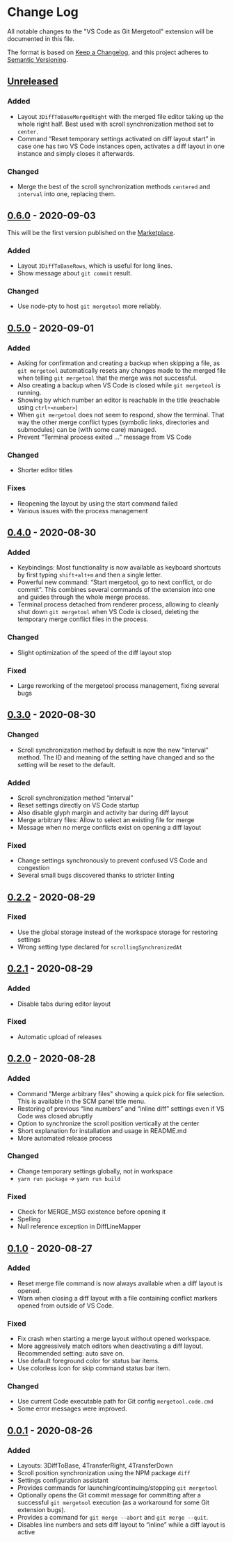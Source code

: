 # Change Log

All notable changes to the "VS Code as Git Mergetool"
extension will be documented in this file.

The format is based on
[Keep a Changelog](https://keepachangelog.com/en/1.0.0/),
and this project adheres to
[Semantic Versioning](https://semver.org/spec/v2.0.0.html).

## [Unreleased]

### Added

- Layout `3DiffToBaseMergedRight` with the merged file editor
  taking up the whole right half.
  Best used with scroll synchronization method set to `center`.
- Command “Reset temporary settings activated on diff layout start”
  in case one has two VS Code instances open,
  activates a diff layout in one instance and simply closes it afterwards.

### Changed

- Merge the best of the scroll synchronization methods
  `centered` and `interval` into one, replacing them.

## [0.6.0] - 2020-09-03

This will be the first version published on the
[Marketplace](https://marketplace.visualstudio.com/items?itemName=zawys.vscode-as-git-mergetool).

### Added

- Layout `3DiffToBaseRows`, which is useful for long lines.
- Show message about `git commit` result.

### Changed

- Use node-pty to host `git mergetool` more reliably.

## [0.5.0] - 2020-09-01

### Added

- Asking for confirmation and creating a backup when skipping a file,
  as `git mergetool` automatically resets any changes made to the merged file
  when telling `git mergetool` that the merge was not successful.
- Also creating a backup when VS Code is closed
  while `git mergetool` is running.
- Showing by which number an editor is reachable in the title
  (reachable using `ctrl+<number>`)
- When `git mergetool` does not seem to respond, show the terminal.
  That way the other merge conflict types
  (symbolic links, directories and submodules)
  can be (with some care) managed.
- Prevent “Terminal process exited …” message from VS Code

### Changed

- Shorter editor titles

### Fixes

- Reopening the layout by using the start command failed
- Various issues with the process management

## [0.4.0] - 2020-08-30

### Added

- Keybindings: Most functionality is now available as keyboard shortcuts
  by first typing `shift+alt+m` and then a single letter.
- Powerful new command: “Start mergetool, go to next conflict, or do commit”.
  This combines several commands of the extension into one
  and guides through the whole merge process.
- Terminal process detached from renderer process,
  allowing to cleanly shut down `git mergetool` when VS Code is closed,
  deleting the temporary merge conflict files in the process.

### Changed

- Slight optimization of the speed of the diff layout stop

### Fixed

- Large reworking of the mergetool process management, fixing several bugs

## [0.3.0] - 2020-08-30

### Changed

- Scroll synchronization method by default is now the new “interval” method.
  The ID and meaning of the setting have changed
  and so the setting will be reset to the default.

### Added

- Scroll synchronization method “interval”
- Reset settings directly on VS Code startup
- Also disable glyph margin and activity bar during diff layout
- Merge arbitrary files: Allow to select an existing file for merge
- Message when no merge conflicts exist on opening a diff layout

### Fixed

- Change settings synchronously to prevent confused VS Code and congestion
- Several small bugs discovered thanks to stricter linting

## [0.2.2] - 2020-08-29

### Fixed

- Use the global storage instead of the workspace storage
  for restoring settings
- Wrong setting type declared for `scrollingSynchronizedAt`

## [0.2.1] - 2020-08-29

### Added

- Disable tabs during editor layout

### Fixed

- Automatic upload of releases

## [0.2.0] - 2020-08-28

### Added

- Command "Merge arbitrary files" showing a quick pick for file selection.
  This is available in the SCM panel title menu.
- Restoring of previous “line numbers” and “inline diff” settings
  even if VS Code was closed abruptly
- Option to synchronize the scroll position vertically at the center
- Short explanation for installation and usage in README.md
- More automated release process

### Changed

- Change temporary settings globally, not in workspace
- `yarn run package` → `yarn run build`

### Fixed

- Check for MERGE_MSG existence before opening it
- Spelling
- Null reference exception in DiffLineMapper

## [0.1.0] - 2020-08-27

### Added

- Reset merge file command is now always available
  when a diff layout is opened.
- Warn when closing a diff layout with a file containing conflict markers
  opened from outside of VS Code.

### Fixed

- Fix crash when starting a merge layout without opened workspace.
- More aggressively match editors when deactivating a diff layout.
  Recommended setting: auto save on.
- Use default foreground color for status bar items.
- Use colorless icon for skip command status bar item.

### Changed

- Use current Code executable path for Git config `mergetool.code.cmd`
- Some error messages were improved.

## [0.0.1] - 2020-08-26

### Added

- Layouts: 3DiffToBase, 4TransferRight, 4TransferDown
- Scroll position synchronization using the NPM package `diff`
- Settings configuration assistant
- Provides commands for launching/continuing/stopping `git mergetool`
- Optionally opens the Git commit message for committing
  after a successful `git mergetool` execution
  (as a workaround for some Git extension bugs).
- Provides a command for `git merge --abort` and `git merge --quit`.
- Disables line numbers and sets diff layout to “inline”
  while a diff layout is active

[unreleased]: https://github.com/zawys/vscode-as-git-mergetool/compare/v0.6.0...HEAD
[0.6.0]: https://github.com/zawys/vscode-as-git-mergetool/releases/tag/v0.6.0
[0.5.0]: https://github.com/zawys/vscode-as-git-mergetool/releases/tag/v0.5.0
[0.4.0]: https://github.com/zawys/vscode-as-git-mergetool/releases/tag/v0.4.0
[0.3.0]: https://github.com/zawys/vscode-as-git-mergetool/releases/tag/v0.3.0
[0.2.2]: https://github.com/zawys/vscode-as-git-mergetool/releases/tag/v0.2.2
[0.2.1]: https://github.com/zawys/vscode-as-git-mergetool/releases/tag/v0.2.1
[0.2.0]: https://github.com/zawys/vscode-as-git-mergetool/releases/tag/v0.2.0
[0.1.0]: https://github.com/zawys/vscode-as-git-mergetool/releases/tag/v0.1.0
[0.0.1]: https://github.com/zawys/vscode-as-git-mergetool/releases/tag/v0.0.1
